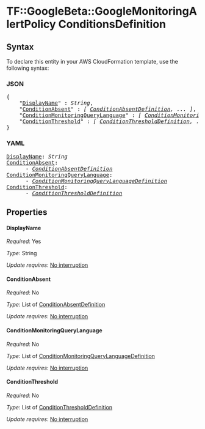 # TF::GoogleBeta::GoogleMonitoringAlertPolicy ConditionsDefinition

## Syntax

To declare this entity in your AWS CloudFormation template, use the following syntax:

### JSON

<pre>
{
    "<a href="#displayname" title="DisplayName">DisplayName</a>" : <i>String</i>,
    "<a href="#conditionabsent" title="ConditionAbsent">ConditionAbsent</a>" : <i>[ <a href="conditionabsentdefinition.md">ConditionAbsentDefinition</a>, ... ]</i>,
    "<a href="#conditionmonitoringquerylanguage" title="ConditionMonitoringQueryLanguage">ConditionMonitoringQueryLanguage</a>" : <i>[ <a href="conditionmonitoringquerylanguagedefinition.md">ConditionMonitoringQueryLanguageDefinition</a>, ... ]</i>,
    "<a href="#conditionthreshold" title="ConditionThreshold">ConditionThreshold</a>" : <i>[ <a href="conditionthresholddefinition.md">ConditionThresholdDefinition</a>, ... ]</i>
}
</pre>

### YAML

<pre>
<a href="#displayname" title="DisplayName">DisplayName</a>: <i>String</i>
<a href="#conditionabsent" title="ConditionAbsent">ConditionAbsent</a>: <i>
      - <a href="conditionabsentdefinition.md">ConditionAbsentDefinition</a></i>
<a href="#conditionmonitoringquerylanguage" title="ConditionMonitoringQueryLanguage">ConditionMonitoringQueryLanguage</a>: <i>
      - <a href="conditionmonitoringquerylanguagedefinition.md">ConditionMonitoringQueryLanguageDefinition</a></i>
<a href="#conditionthreshold" title="ConditionThreshold">ConditionThreshold</a>: <i>
      - <a href="conditionthresholddefinition.md">ConditionThresholdDefinition</a></i>
</pre>

## Properties

#### DisplayName

_Required_: Yes

_Type_: String

_Update requires_: [No interruption](https://docs.aws.amazon.com/AWSCloudFormation/latest/UserGuide/using-cfn-updating-stacks-update-behaviors.html#update-no-interrupt)

#### ConditionAbsent

_Required_: No

_Type_: List of <a href="conditionabsentdefinition.md">ConditionAbsentDefinition</a>

_Update requires_: [No interruption](https://docs.aws.amazon.com/AWSCloudFormation/latest/UserGuide/using-cfn-updating-stacks-update-behaviors.html#update-no-interrupt)

#### ConditionMonitoringQueryLanguage

_Required_: No

_Type_: List of <a href="conditionmonitoringquerylanguagedefinition.md">ConditionMonitoringQueryLanguageDefinition</a>

_Update requires_: [No interruption](https://docs.aws.amazon.com/AWSCloudFormation/latest/UserGuide/using-cfn-updating-stacks-update-behaviors.html#update-no-interrupt)

#### ConditionThreshold

_Required_: No

_Type_: List of <a href="conditionthresholddefinition.md">ConditionThresholdDefinition</a>

_Update requires_: [No interruption](https://docs.aws.amazon.com/AWSCloudFormation/latest/UserGuide/using-cfn-updating-stacks-update-behaviors.html#update-no-interrupt)

